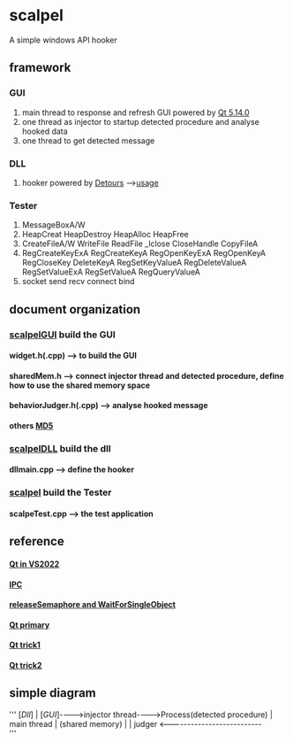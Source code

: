 # scalpel
A simple windows API hooker

## framework
### GUI
1. main thread to response and refresh GUI powered by [Qt 5.14.0](https://www.zhihu.com/question/489217941/answer/2480213166)
2. one thread as injector to startup detected procedure and analyse hooked data
3. one thread to get detected message
### DLL
1. hooker powered by [Detours](https://github.com/microsoft/Detours) -->[usage](https://1.2.3.4)
### Tester
1. MessageBoxA/W
2. HeapCreat HeapDestroy HeapAlloc HeapFree
3. CreateFileA/W WriteFile ReadFile _lclose CloseHandle CopyFileA
4. RegCreateKeyExA RegCreateKeyA RegOpenKeyExA RegOpenKeyA RegCloseKey DeleteKeyA RegSetKeyValueA RegDeleteValueA RegSetValueExA RegSetValueA RegQueryValueA
5. socket send recv connect bind
## document organization
### [scalpelGUI](https://1.2.3.4) build the GUI
#### widget.h(.cpp)         --> to build the GUI
#### sharedMem.h            --> connect injector thread and detected procedure, define how to use the shared memory space
#### behaviorJudger.h(.cpp) --> analyse hooked message
#### others [MD5](https://github.com/JieweiWei/md5)
### [scalpelDLL](https://1.2.3.4) build the dll
#### dllmain.cpp            --> define the hooker
### [scalpel](https://1.2.3.4) build the Tester
#### scalpeTest.cpp         --> the test application
## reference
#### [Qt in VS2022](https://www.zhihu.com/question/489217941/answer/2480213166)
#### [IPC](https://blog.csdn.net/ypy_datou/article/details/122806141)
#### [releaseSemaphore and WaitForSingleObject](https://learn.microsoft.com/zh-cn/windows/win32/api/synchapi/nf-synchapi-releasesemaphore?redirectedfrom=MSDN)
#### [Qt primary](https://www.bilibili.com/video/BV1N34y1H7x7/?spm_id_from=333.337.search-card.all.click)
#### [Qt trick1]([https://www.likecs.com/show-305686727.html](https://blog.csdn.net/weixin_42887343/article/details/122344366))
#### [Qt trick2](https://www.likecs.com/show-305686727.html)
## simple diagram
'''
                         [_Dll_]
                            |
  [_GUI_]---->injector thread---->Process(detected procedure)
     | main thread                   | (shared memory)
     |                               |
   judger  <--------------------------     
'''
